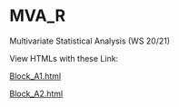 # MVA_R
Multivariate Statistical Analysis (WS 20/21)

View HTMLs with these Link:

[Block_A1.html](https://htmlpreview.github.io/?https://aubreyldy.github.io/MVA_R/Block_A1.html)

[Block_A2.html](https://htmlpreview.github.io/?https://aubreyldy.github.io/MVA_R/Block_A2.html)
